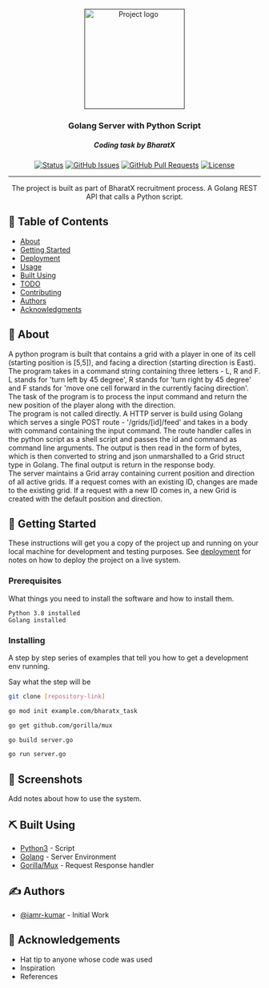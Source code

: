 <p align="center">
  <a href="" rel="noopener">
 <img width=200px height=200px src="https://i.imgur.com/6wj0hh6.jpg" alt="Project logo"></a>
</p>

<h3 align="center">Golang Server with Python Script</h3>
<h5 align="center">Coding task by BharatX</h5>

<div align="center">

[![Status](https://img.shields.io/badge/status-active-success.svg)]()
[![GitHub Issues](https://img.shields.io/github/issues/kylelobo/The-Documentation-Compendium.svg)](https://github.com/kylelobo/The-Documentation-Compendium/issues)
[![GitHub Pull Requests](https://img.shields.io/github/issues-pr/kylelobo/The-Documentation-Compendium.svg)](https://github.com/kylelobo/The-Documentation-Compendium/pulls)
[![License](https://img.shields.io/badge/license-MIT-blue.svg)](/LICENSE)

</div>

---

<p align="center"> 
  The project is built as part of BharatX recruitment process. A Golang REST API that calls a Python script.  
</p>

## 📝 Table of Contents

- [About](#about)
- [Getting Started](#getting_started)
- [Deployment](#deployment)
- [Usage](#usage)
- [Built Using](#built_using)
- [TODO](../TODO.md)
- [Contributing](../CONTRIBUTING.md)
- [Authors](#authors)
- [Acknowledgments](#acknowledgement)

## 🧐 About <a name = "about"></a>

<p>
  A python program is built that contains a grid with a player in one of its cell (starting position is [5,5]), and facing a direction (starting direction is East). The program takes in a command string containing three letters - L, R and F. L stands for 'turn left by 45 degree', R stands for 'turn right by 45 degree' and F stands for 'move one cell forward in the currently facing direction'. The task of the program is to process the input command and return the new position of the player along with the direction.
  <br> 
  The program is not called directly. A HTTP server is build using Golang which serves a single POST route - <italic>'/grids/[id]/feed'<italic> and takes in a body with <italic>command</italic> containing the input command. The route handler calles in the python script as a shell script and passes the id and command as command line arguments. The output is then read in the form of bytes, which is then converted to string and json unmarshalled to a Grid struct type in Golang. The final output is return in the response body.
  <br>
  The server maintains a Grid array containing current position and direction of all active grids. If a request comes with an existing ID, changes are made to the existing grid. If a request with a new ID comes in, a new Grid is created with the default position and direction.
</p>

## 🏁 Getting Started <a name = "getting_started"></a>

These instructions will get you a copy of the project up and running on your local machine for development and testing purposes. See [deployment](#deployment) for notes on how to deploy the project on a live system.

### Prerequisites

What things you need to install the software and how to install them.

```
Python 3.8 installed
Golang installed
```

### Installing

A step by step series of examples that tell you how to get a development env running.

Say what the step will be

```bash
git clone [repository-link]
```

```bash
go mod init example.com/bharatx_task

go get github.com/gorilla/mux

go build server.go

go run server.go
```

## 🎈 Screenshots <a name="usage"></a>

Add notes about how to use the system.

## ⛏️ Built Using <a name = "built_using"></a>

- [Python3](https://www.python.org//) - Script
- [Golang](https://go.dev/) - Server Environment
- [Gorilla/Mux](https://pkg.go.dev/github.com/gorilla/mux) - Request Response handler

## ✍️ Authors <a name = "authors"></a>

- [@iamr-kumar](https://github.com/iamr-kumar) - Initial Work

## 🎉 Acknowledgements <a name = "acknowledgement"></a>

- Hat tip to anyone whose code was used
- Inspiration
- References
